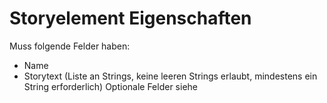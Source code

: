 # Storyelement Eigenschaften

Muss folgende Felder haben:
- Name
- Storytext (Liste an Strings, keine leeren Strings erlaubt, mindestens ein String erforderlich)
Optionale Felder siehe [](Lernelement-Eigenschaften-Autorentool.md)